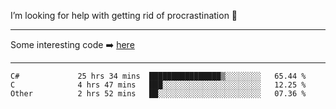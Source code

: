 I’m looking for help with getting rid of procrastination 🤔

-----

Some interesting code :arrow_right: [here](https://github.com/zhen8838/playground)

-----

<!--START_SECTION:waka-->

```text
C#             25 hrs 34 mins  ████████████████▒░░░░░░░░   65.44 %
C              4 hrs 47 mins   ███░░░░░░░░░░░░░░░░░░░░░░   12.25 %
Other          2 hrs 52 mins   ██░░░░░░░░░░░░░░░░░░░░░░░   07.36 %
```

<!--END_SECTION:waka-->

<!--
**zhen8838/zhen8838** is a ✨ _special_ ✨ repository because its `README.md` (this file) appears on your GitHub profile.

Here are some ideas to get you started:

- 🔭 I’m currently working on ...
- 🌱 I’m currently learning ...
- 👯 I’m looking to collaborate on ...
 ...
- 💬 Ask me about ...
- 📫 How to reach me: ...
- 😄 Pronouns: ...
- ⚡ Fun fact: ...
-->
